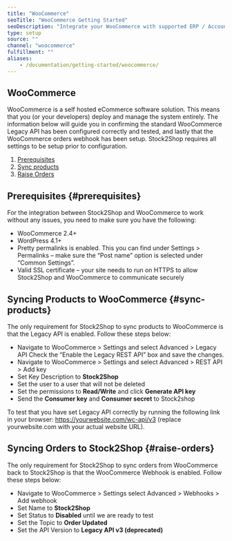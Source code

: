 ```yaml
---
title: "WooCommerce"
seoTitle: "WooCommerce Getting Started"
seoDescription: "Integrate your WooCommerce with supported ERP / Accounting Systems and 3rd Party Logistics services through Stock2Shop"
type: setup
source: ""
channel: "woocommerce"
fulfillment: ""
aliases:
    - /documentation/getting-started/woocommerce/
---
```


## WooCommerce
WooCommerce is a self hosted eCommerce software solution. This means that you (or your developers) deploy and manage the system entirely.
The information below will guide you in confirming the standard WooCommerce Legacy API has been configured correctly and tested, 
and lastly that the WooCommerce orders webhook has been setup. Stock2Shop requires all settings to be setup prior to configuration.

1. [Prerequisites](#prerequisites) 
2. [Sync products](#sync-products) 
3. [Raise Orders](#raise-orders) 

## Prerequisites {#prerequisites}
For the integration between Stock2Shop and WooCommerce to work without any issues, you need to make sure you have the following:

- WooCommerce 2.4+
- WordPress 4.1+
- Pretty permalinks is enabled. This you can find under Settings > Permalinks – make sure the “Post name” option is selected under “Common Settings”.
- Valid SSL certificate – your site needs to run on HTTPS to allow Stock2Shop and WooCommerce to communicate securely

## Syncing Products to WooCommerce {#sync-products}
The only requirement for Stock2Shop to sync products to WooCommerce is that the Legacy API is enabled. Follow these steps below:

- Navigate to WooCommerce > Settings and select Advanced > Legacy API Check the “Enable the Legacy REST API” box and save the changes.
- Navigate to WooCommerce > Settings and select Advanced > REST API > Add key
- Set Key Description to **Stock2Shop**
- Set the user to a user that will not be deleted
- Set the permissions to **Read/Write** and click **Generate API key**
- Send the **Consumer key** and **Consumer secret** to Stock2shop

To test that you have set Legacy API correctly by running the following link in your browser:
https://yourwebsite.com/wc-api/v3 (replace yourwebsite.com with your actual website URL).


## Syncing Orders to Stock2Shop {#raise-orders}
The only requirement for Stock2Shop to sync orders from WooCommerce back to Stock2Shop is that the WooCommerce Webhook is enabled. Follow these steps below:

- Navigate to WooCommerce > Settings select Advanced > Webhooks > Add webhook
- Set Name to **Stock2Shop**
- Set Status to **Disabled** until we are ready to test
- Set the Topic to **Order Updated**
- Set the API Version to **Legacy API v3 (deprecated)**